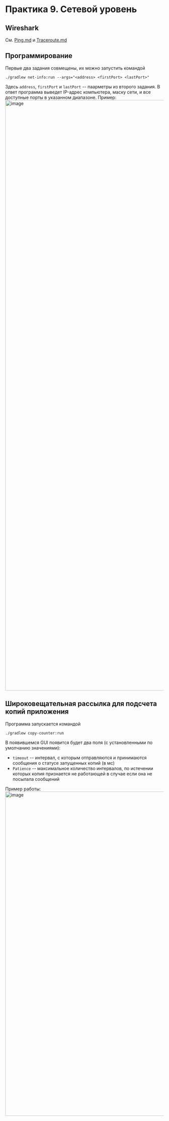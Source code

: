 # Практика 9. Сетевой уровень

## Wireshark

См. [Ping.md](Ping.md) и [Traceroute.md](Traceroute.md)

## Программирование

Первые два задания совмещены, их можно запустить командой
```
./gradlew net-info:run --args="<address> <firstPort> <lastPort>"
```

Здесь `address`, `firstPort` и `lastPort` -- паарметры из второго задания. В ответ программа выведет IP-адрес компьютера, маску сети, и все доступные порты в указанном диапазоне. Пример:
<img width="1872" alt="image" src="https://user-images.githubusercontent.com/65076429/234750774-28691ec5-3e76-4969-9953-d28168df7cfe.png">

## Широковещательная рассылка для подсчета копий приложения

Программа запускается командой 
```
./gradlew copy-counter:run
```
В появившемся GUI появится будет два поля (с установленными по умолчанию значениями):
* `timeout` -- интервал, с которым отправляются и принимаются сообщения о статусе запущенных копий (в мс) 
* `Patience` -- максимальное количество интервалов, по истечении которых копия признается не работающей в случае если она не посылала сообщений

Пример работы:
<img width="1028" alt="image" src="https://user-images.githubusercontent.com/65076429/234751461-1626ad87-af90-42a9-a49e-4d4a72d935d4.png">
